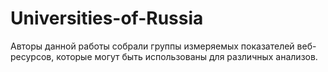 # Universities-of-Russia
Авторы данной работы собрали группы измеряемых показателей веб-ресурсов, которые могут быть использованы для различных анализов.
